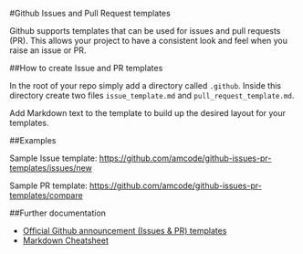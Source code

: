 #Github Issues and Pull Request templates

Github supports templates that can be used for issues and pull requests (PR). This allows your project to have a consistent look and feel when you raise an issue or PR.

##How to create Issue and PR templates

In the root of your repo simply add a directory called `.github`. Inside this directory create two files `issue_template.md` and `pull_request_template.md`.

Add Markdown text to the template to  build up the desired layout for your templates.

##Examples

Sample Issue template:
https://github.com/amcode/github-issues-pr-templates/issues/new

Sample PR template:
https://github.com/amcode/github-issues-pr-templates/compare

##Further documentation

* [Official Github announcement (Issues & PR) templates](https://github.com/blog/2111-issue-and-pull-request-templates)
* [Markdown Cheatsheet](https://help.github.com/articles/basic-writing-and-formatting-syntax/)
